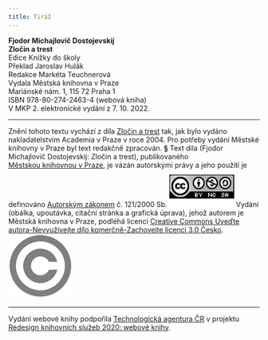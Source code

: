```yaml
---
title: Tiráž
---
```


**Fjodor Michajlovič Dostojevskij    
Zločin a trest**  
Edice Knížky do školy  
Překlad Jaroslav Hulák  
Redakce Markéta Teuchnerová  
Vydala Městská knihovna v Praze  
Mariánské nám. 1, 115 72 Praha 1  
ISBN 978-80-274-2463-4 (webová kniha)  
V MKP 2. elektronické vydání z 7. 10. 2022.

***

Znění tohoto textu vychází z díla [Zločin a trest](https://search.mlp.cz/cz/titul/zlocin-a-trest/2389682/) tak, jak bylo vydáno nakladatelstvím Academia v Praze v roce 2004. Pro potřeby vydání Městské knihovny v Praze byl text redakčně zpracován.
**§**
Text díla (Fjodor Michajlovič Dostojevskij: Zločin a trest), publikovaného [Městskou knihovnou v Praze](https://www.mlp.cz/cz/), je vázán autorskými právy a jeho použití je definováno [Autorským zákonem](https://www.mkcr.cz/predpisy-zakonu-709.html) č. 121/2000 Sb.
[![image001.jpg](./resources/image001_fmt.jpeg)](https://creativecommons.org/licenses/by-nc-sa/3.0/cz/)
Vydání (obálka, upoutávka, citační stránka a grafická úprava), jehož autorem je Městská knihovna v Praze, podléhá licenci [Creative Commons Uveďte autora-Nevyužívejte dílo komerčně-Zachovejte licenci 3.0 Česko](https://creativecommons.org/licenses/by-nc-sa/3.0/cz/).
![image002.jpg](./resources/image002_fmt.jpeg)

***

Vydání webové knihy podpořila [Technologická agentura ČR](https://www.tacr.cz/) v projektu [Redesign knihovních služeb 2020: webové knihy](https://starfos.tacr.cz/cs/project/TL04000391).
